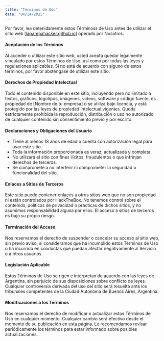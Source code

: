 ```yaml
---
title: "Términos de Uso"
date: "04/14/2025"
---
```


Por favor, lea detenidamente estos Términoss de Uso antes de utilizar el sitio web [\[lapampahacker.github.io\]](https://lapampahacker.github.io/) operado por Nosotros.

#### Aceptación de los Términos
Al acceder o utilizar este sitio web, usted acepta quedar legalmente vinculado por estos Términos de Uso, así como por todas las leyes y regulaciones aplicables. Si no está de acuerdo con alguno de estos términos, por favor absténgase de utilizar este sitio.

#### Derechos de Propiedad Intelectual
Todo el contenido disponible en este sitio, incluyendo pero no limitado a textos, gráficos, logotipos, imágenes, videos, software y código fuente, es propiedad de [Nombre de tu empresa] o se utiliza bajo licencia, y está protegido por las leyes de propiedad intelectual vigentes. Queda estrictamente prohibida la reproducción, distribución o uso no autorizado de cualquier contenido sin consentimiento previo y por escrito.

#### Declaraciones y Obligaciones del Usuario
- Tiene al menos 18 años de edad o cuenta con autorización legal para usar este sitio.
- Toda la información proporcionada es veraz, actualizada y completa.
- No utilizará el sitio con fines ilícitos, fraudulentos o que infrinjan derechos de terceros.
- Se compromete a no interferir ni comprometer la seguridad o funcionalidad del sitio.

#### Enlaces a Sitios de Terceros
Este sitio puede contener enlaces a otros sitios web que no son propiedad ni están controlados por HackTheBox. No tenemos control sobre el contenido, políticas de privacidad o prácticas de dichos sitios, y no asumimos responsabilidad alguna por ellos. El acceso a sitios de terceros es bajo su propio riesgo.

#### Terminación del Acceso
Nos reservamos el derecho de suspender o cancelar su acceso al sitio web, sin previo aviso, si consideramos que ha incumplido estos Términos de Uso o ha incurrido en conductas que puedan afectar negativamente al Servicio o a otros usuarios.

#### Legislación Aplicable
Estos Términos de Uso se rigen e interpretan de acuerdo con las leyes de Argentina, sin perjuicio de sus disposiciones sobre conflicto de leyes. Cualquier controversia derivada del uso del sitio será resuelta ante los tribunales competentes de la Ciudad Autonoma de Buenos Aires, Argentina.

#### Modificaciones a los Términos
Nos reservamos el derecho de modificar o actualizar estos Términos de Uso en cualquier momento. Cualquier cambio será efectivo desde el momento de su publicación en esta página. Le recomendamos revisar periódicamente los términos para estar informado sobre posibles actualizaciones.